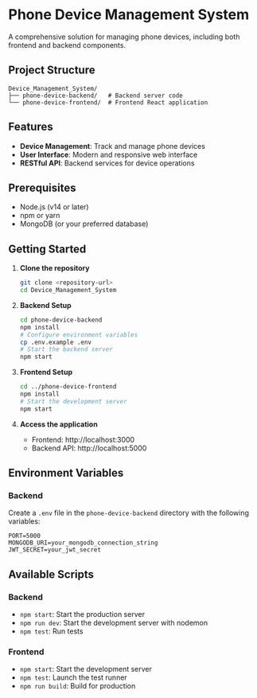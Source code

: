 # Phone Device Management System

A comprehensive solution for managing phone devices, including both frontend and backend components.

## Project Structure

```
Device_Management_System/
├── phone-device-backend/   # Backend server code
└── phone-device-frontend/  # Frontend React application
```

## Features

- **Device Management**: Track and manage phone devices
- **User Interface**: Modern and responsive web interface
- **RESTful API**: Backend services for device operations

## Prerequisites

- Node.js (v14 or later)
- npm or yarn
- MongoDB (or your preferred database)

## Getting Started

1. **Clone the repository**
   ```bash
   git clone <repository-url>
   cd Device_Management_System
   ```

2. **Backend Setup**
   ```bash
   cd phone-device-backend
   npm install
   # Configure environment variables
   cp .env.example .env
   # Start the backend server
   npm start
   ```

3. **Frontend Setup**
   ```bash
   cd ../phone-device-frontend
   npm install
   # Start the development server
   npm start
   ```

4. **Access the application**
   - Frontend: http://localhost:3000
   - Backend API: http://localhost:5000

## Environment Variables

### Backend
Create a `.env` file in the `phone-device-backend` directory with the following variables:

```
PORT=5000
MONGODB_URI=your_mongodb_connection_string
JWT_SECRET=your_jwt_secret
```

## Available Scripts

### Backend
- `npm start`: Start the production server
- `npm run dev`: Start the development server with nodemon
- `npm test`: Run tests

### Frontend
- `npm start`: Start the development server
- `npm test`: Launch the test runner
- `npm run build`: Build for production


